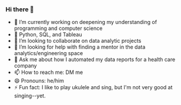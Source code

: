 ### Hi there 👋

<!--
**JosephPascual/JosephPascual** is a ✨ _special_ ✨ repository because its `README.md` (this file) appears on your GitHub profile.
-->

- 🔭 I’m currently working on deepening my understanding of programming and computer science
- 🌱 Python, SQL, and Tableau
- 👯 I’m looking to collaborate on data analytic projects
- 🤔 I’m looking for help with finding a mentor in the data analytics/engineering space
- 💬 Ask me about how I automated my data reports for a health care company 
- 📫 How to reach me: DM me
- 😄 Pronouns: he/him
- ⚡ Fun fact: I like to play ukulele and sing, but I'm not very good at singing--yet.

